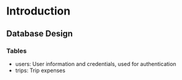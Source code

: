 # Introduction

## Database Design

### Tables
- users: User information and credentials, used for authentication
- trips: Trip expenses